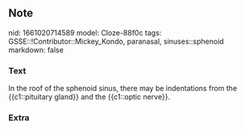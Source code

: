 ## Note
nid: 1661020714589
model: Cloze-88f0c
tags: GSSE::!Contributor::Mickey_Kondo, paranasal, sinuses::sphenoid
markdown: false

### Text
In the roof of the sphenoid sinus, there may be indentations from the {{c1::pituitary gland}} and the {{c1::optic nerve}}.

### Extra

